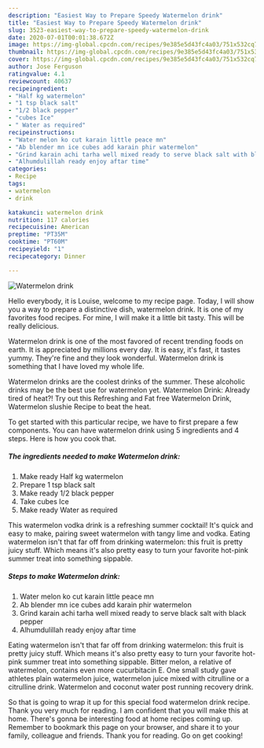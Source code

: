 ```yaml
---
description: "Easiest Way to Prepare Speedy Watermelon drink"
title: "Easiest Way to Prepare Speedy Watermelon drink"
slug: 3523-easiest-way-to-prepare-speedy-watermelon-drink
date: 2020-07-01T00:01:38.672Z
image: https://img-global.cpcdn.com/recipes/9e385e5d43fc4a03/751x532cq70/watermelon-drink-recipe-main-photo.jpg
thumbnail: https://img-global.cpcdn.com/recipes/9e385e5d43fc4a03/751x532cq70/watermelon-drink-recipe-main-photo.jpg
cover: https://img-global.cpcdn.com/recipes/9e385e5d43fc4a03/751x532cq70/watermelon-drink-recipe-main-photo.jpg
author: Jose Ferguson
ratingvalue: 4.1
reviewcount: 40637
recipeingredient:
- "Half kg watermelon"
- "1 tsp black salt"
- "1/2 black pepper"
- "cubes Ice"
- " Water as required"
recipeinstructions:
- "Water melon ko cut karain little peace mn"
- "Ab blender mn ice cubes add karain phir watermelon"
- "Grind karain achi tarha well mixed ready to serve black salt with black pepper"
- "Alhumdulillah ready enjoy aftar time"
categories:
- Recipe
tags:
- watermelon
- drink

katakunci: watermelon drink 
nutrition: 117 calories
recipecuisine: American
preptime: "PT35M"
cooktime: "PT60M"
recipeyield: "1"
recipecategory: Dinner

---
```



![Watermelon drink](https://img-global.cpcdn.com/recipes/9e385e5d43fc4a03/751x532cq70/watermelon-drink-recipe-main-photo.jpg)

Hello everybody, it is Louise, welcome to my recipe page. Today, I will show you a way to prepare a distinctive dish, watermelon drink. It is one of my favorites food recipes. For mine, I will make it a little bit tasty. This will be really delicious.

Watermelon drink is one of the most favored of recent trending foods on earth. It is appreciated by millions every day. It is easy, it's fast, it tastes yummy. They're fine and they look wonderful. Watermelon drink is something that I have loved my whole life.

Watermelon drinks are the coolest drinks of the summer. These alcoholic drinks may be the best use for watermelon yet. Watermelon Drink: Already tired of heat?! Try out this Refreshing and Fat free Watermelon Drink, Watermelon slushie Recipe to beat the heat.


To get started with this particular recipe, we have to first prepare a few components. You can have watermelon drink using 5 ingredients and 4 steps. Here is how you cook that.

<!--inarticleads1-->

##### The ingredients needed to make Watermelon drink:

1. Make ready Half kg watermelon
1. Prepare 1 tsp black salt
1. Make ready 1/2 black pepper
1. Take cubes Ice
1. Make ready  Water as required


This watermelon vodka drink is a refreshing summer cocktail! It&#39;s quick and easy to make, pairing sweet watermelon with tangy lime and vodka. Eating watermelon isn&#39;t that far off from drinking watermelon: this fruit is pretty juicy stuff. Which means it&#39;s also pretty easy to turn your favorite hot-pink summer treat into something sippable. 

<!--inarticleads2-->

##### Steps to make Watermelon drink:

1. Water melon ko cut karain little peace mn
1. Ab blender mn ice cubes add karain phir watermelon
1. Grind karain achi tarha well mixed ready to serve black salt with black pepper
1. Alhumdulillah ready enjoy aftar time


Eating watermelon isn&#39;t that far off from drinking watermelon: this fruit is pretty juicy stuff. Which means it&#39;s also pretty easy to turn your favorite hot-pink summer treat into something sippable. Bitter melon, a relative of watermelon, contains even more cucurbitacin E. One small study gave athletes plain watermelon juice, watermelon juice mixed with citrulline or a citrulline drink. Watermelon and coconut water post running recovery drink. 

So that is going to wrap it up for this special food watermelon drink recipe. Thank you very much for reading. I am confident that you will make this at home. There's gonna be interesting food at home recipes coming up. Remember to bookmark this page on your browser, and share it to your family, colleague and friends. Thank you for reading. Go on get cooking!
